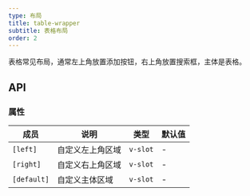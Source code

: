 ```yaml
---
type: 布局
title: table-wrapper
subtitle: 表格布局
order: 2
---
```


表格常见布局，通常左上角放置添加按钮，右上角放置搜索框，主体是表格。


## API

### 属性

| 成员 | 说明 | 类型 | 默认值 |
|----|----|----|-----|
| `[left]` | 自定义左上角区域 | `v-slot` | - |
| `[right]` | 自定义右上角区域 | `v-slot` | - |
| `[default]` | 自定义主体区域 | `v-slot` | - |
